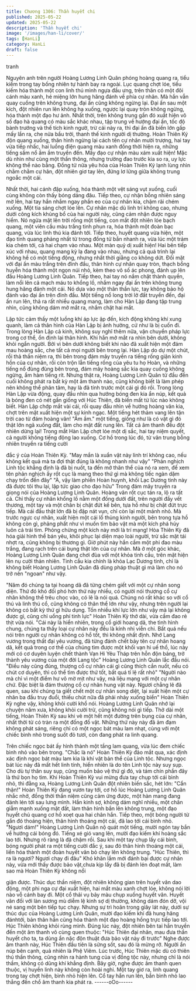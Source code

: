 ```yaml
---
title: Chương 1306: Thần huyết chi
published: 2025-05-22
updated: 2025-05-22
description: 'Thần huyết chi'
image: '/images/han-li/cover/'
tags: [HanLi]
category: HanLi
draft: false
---
```


tranh

Nguyên anh trên người Hoàng Lương Linh Quân phóng hoàng
quang ra, tiểu kiếm trong tay bống nhiên tự hành bay ra ngoài.
Lục quang chợt lóe, tiểu kiếm hóa thành một con linh thú mình
ngựa đầu ưng, trên thân có một đôi cánh màu xanh, hé miệng lớn
hung hăng đánh về phía cự nhân.
Mà hắn vẫn quay cuồng trên không trung, đại ấn cũng không
ngừng lại.
Đại ấn sau một kích, đột nhiên run lên không hạ xuống, ngược lại
quay tròn không ngừng, hóa thành một đạo hư ảnh.
Nhất thời, trên không trung gần đó xuất hiện vô số đạo hà quang
có màu sắc khác nhau, tập trung về hướng đại ấn, tốc độ bành
trướng và thế tích kinh ngườ, trừ cái này ra, thì đại ấn đã biến lớn
gấp mấy lần ra, che nửa bầu trời, thanh thế kinh người dị thường.
Hoàn Thiên Ký độn quang xuống, thân hình ngừng lại cách tên cự
nhân mười trượng, hai tay vừa tiếp nhấc, hai luồng điện quang
màu xanh đồng thời hiện ra, những tiếng sấm nổ ầm ầm truyền
đến.
Mấy đạo cự nhận màu xám xuất hiện!
Mặc dù nhìn như cùng một thần thông, nhưng trường đao trước
kia so ra, uy lực không thể nào bằng.
Đồng tử nửa yêu hóa của Hoàn Thiên Ký lạnh lùng nhìn chằm
chằm cự hân, đột nhiên giơ tay lên, đứng lơ lửng giữa không
trung ngoắc một cái.

Nhất thời, hai cánh đập xuống, hóa thành một vệt sáng vụt xuống,
cuối cùng không còn thấy bóng dáng đâu.
Tiếp theo, cự nhận bỗng nhiên sáng mờ lên, hai tay hắn nhắm
ngay phần eo của cự nhân kia, chậm rãi chém xuống.
Một tia sáng chợt lóe lên.
Cự nhân mặc dù linh trí không cao, nhưng dưới công kích khủng
bổ của hai người này, cũng cảm nhận được nguy hiểm.
Nó ngửa mặt lên trời rống một tiếng, con mắt đột nhiên lóe bạch
quang, một viên cầu màu trắng tinh phun ra, hóa thành một đoàn
bạc quang, vừa lúc linh thú kia đánh tới.
Tiếp theo, huyết quang vừa hiện, một đạo tinh quang phảng nhất
từ trong đồng tử bắn nhanh ra, vừa lúc một trảm kia chém tới, cả
hai chạm vào nhau.
Một màn quỷ dị xuất hiện!
Hai bên tiếp xúc với nhau, quang mang kỳ lạ đang vào nhau,
nhưng cả quá trình lại không hề có một tiếng động, nhưng nhất
thời giằng co không dứt.
Đối mặt với đại ấn màu trắng trên đỉnh đầu, thân hình cự nhân
quay tròn, thạch bổng huyễn hóa thành một ngọn núi nhỏ, kèm
theo vô số ác phong, đánh ụp lên đầu Hoàng Lương Linh Quân.
Tiếp theo, hai tay nó nắm chặt thành quyền, làm nổi lên cả mạch
máu to khổng lồ, nhắm ngay đại ấn trên không trung hung hăng
đánh một cái.
Nó dựa vào một thân thần lực, tay không bảo hộ đánh vào đại ấn
trên đỉnh đầu.
Một tiếng nổ long trời lở đất truyền đến, đại ấn run lên, thả ra rất
nhiều quang mang, làm cho Hàn Lập đang tập trung nhìn, cũng
không dám mở mắt ra, nhắm chặt hai mắt.

Lập tức cảm thấy một luồng khí áp lực ập đến, kích động không
khí xung quanh, làm cả thân hình của Hàn Lập bị ảnh hưởng, cứ
như là bị cuốn đi.
Trong lòng Hàn Lập cả kinh, không suy nghĩ thêm nữa, vận
chuyển pháp lực trong cơ thể, ổn định lại thân hình.
Khi hắn mở mắt ra nhìn bên dưới, không khỏi ngẩn người.
Bởi vì bên dưới không biết khi nào đã xuất hiện một đám mau
hoàng sắc, che tất cả mọi người bên trong lại.
Hàn Lập do dự một chút, rồi thả thần niệm ra, thì bên trong đám
mây truyền ra tiếng rống giận kinh hồn của cự nhân, rồi còn trộn
lẫn tiếng rống của yêu tu họ Hoàn, và những tiếng nổ đùng đùng
bên trong, đám mây hoàng sắc kia quay cuồng không ngừng, ẩm
hàm tiếng rít.
Nhưng thật ra, Hoàng Lương Linh Quân từ đầu đến cuối không
phát ra bất kỳ một âm thanh nào, cũng không biết là làm phép
nên không thể phân tâm, hay là đã tính trước một cái gì đó rồi.
Trong lòng Hàn Lập vừa động, quay đầu nhìn qua hướng bóng
đen kia ẩn núp, kết quả là bóng đen có nét gần giống với Húc
Thiên, đã biến mất từ lúc nào không biết.
Hàn Lập chớp mắt vài cái, rồi quay đầu nhìn về hướng hoàng vân
kia, chợt trên mặt xuất hiện một sự kinh ngạc.
Một tiếng hét thảm vang lên tận trời cao từ đám hoàng vân! "Ầm
ầm." một tiếng, giống như là có vật gì đó thật lớn ngã xuống đất,
làm cho mặt đất rung lên.
Tất cả âm thanh đều đột nhiên dừng lại!
Trong mắt Hàn Lập chợt lóe một dị sắc, hai tay niệm quyết, cả
người không tiếng động lao xuống.
Cơ hồ trong lúc đó, từ vân trung bỗng nhiên truyền ra tiếng cười

đắc ý của Hoàn Thiên Kỳ.
"May mắn là xuẩn vật này linh trí không cao, nếu không kết quả
mà ta đợi thật đúng là không nhanh như vậy"
"Phản nghịch Linh tộc khẳng định là đã bị nuốt, ta đến mở thân
thể của nó ra xem, để xem tên phản nghịch ấy rốt cục là mang
theo thứ gì mà không tiếc ngàn dặm chạy trốn đến đây"
"À, vậy làm phiền Hoàn huynh, khối Lạc Dương tinh này đã được
tôi thu lại, lập tức giao cho đạo hữu" Trong đám mây truyền ra
giọng nói của Hoàng Lương Linh Quân.
Hoàng vân rốt cục tán ra, lộ ra tất cả.
Chỉ thấy cự nhân khổng lồ nằm một đống dưới đất, trên người
đầy vết thương, một tay và một chân bị chặt đứt kế bên, tựa hồ
như bị chặt đứt trực tiếp.
Mà cái đầu thật lớn đã bị đập nát vụn, chỉ còn lại một mảnh nhỏ.
Mà trước ngực cự nhân, xuất hiện một cái lổ thủng kinh người,
bên trong tựa hồ không còn gì, phảng phất như vì muốn tìm bảo
vật mà một kích phá hủy luôn cả trái tim.
Phỏng chừng một kích này mới là trí mạng!
Hòa Thiên Kỳ đã hóa giải hình thể bán yêu, khôi phục lại diện
mạo loài người, trừ sắc mặt tái nhợt ra, cũng không bị thương gì.
Giờ phút này hắn cầm một phi đao màu trắng, đang rạch trên cái
bụng thật lớn của cự nhân.
Mà ở một góc khác, Hoàng Lương Linh Quân đang chơi đùa với
một khỏa tinh cầu, trên mặt hiện lên nụ cười thản nhiên.
Tinh cầu kia chính là khỏa Lạc Dương tinh, chỉ là không biết
Hoàng Lương Linh Quân đã dùng pháp thuật gì mà làm cho nó
trở nên "ngoan" như vậy.

"Năm đó chúng ta tại hoang dã đã từng chém giết với một cự
nhân song diện. Thứ đó khó đối phó hơn thứ này nhiều, có người
nói thượng cổ cự nhân không thể trêu chọc vào, có lẽ là nói quá.
Chúng nó rất khác so với cổ thú và linh thú cổ, cũng không có
thân thể lớn như vậy, nhưng trên người lại không có bất kỳ thứ gì
hữu dụng. Tốn nhiều khí lực lớn như vậy mà lại không được gì,
cũng chỉ uổng phí tinh lực" Hoàn Thiên Kỳ thở dài, vừa cầm đao
rẻ thịt vừa nói.
"Cái này là hiển nhiên, trong cổ giới hoang dã, the tình hình
chung, chúng ta thấy loại cự nhân này đều là kính nhi viễn chi.
Bất quá nếu nói trên người cự nhân không có hổ tốt, thì không
nhất định. Nhớ Lang vương trong thất đại yêu vương, đã từng
đánh chết bảy tên cự nhân hoang dã, kết quả trong cơ thể của
chúng tìm được một khối vạn hi uế thổ, lúc này mới có cơ duyên
luyện chết thành Vạn Hi Yêu Tháp trên hỗn độn bảng, trở thành
yêu vương của một đời Lang tộc" Hoàng Lương Linh Quân lắc
đầu nói.
"Điều này cũng đúng, thượng cổ cự nhân cái gì cũng thích cắn
nuốt, nếu có chút cơ duyên, thì có thể tìm được thứ tốt, bất quá tỉ
lệ rất nhỏ"
"Người nào mà chỉ vì một điểm hư vô mờ mịt như vậy, mà liệu
mạng với một cự nhân chứ. Đặc biệt là đám thượng cổ cự nhân
hung vật này. Ngươi chẳng lẽ đã quen, sau khi chúng ta giết chết
một cự nhân song diệt, lại xuất hiện một cự nhân ba đầu truy
đuổi, thiếu chút nữa đã phải nhảy xuống biển" Hoàn Thiên Kỳ
nghe vậy, không khỏi cười khổ nói.
Hoàng Lương Linh Quân nhớ lại chuyện năm xưa, không khỏi
cười trừ, cũng không nói gì tiếp.
Thở dài một tiếng, Hoàn Thiên Kỳ sau khi vẽ một hết một đường
trên bụng của cự nhân, nhất thời từ có tràn ra một đống đồ vật.
Những thứ này này đã ảm đạm không phát sáng, riêng chỉ có một
ngọc bát màu lam nhạt, cùng với một chiếc bình nhỏ trong suốt
đỏ tươi, còn đang phát ra linh quang.

Trên chiếc ngọc bát ấy hình thành một tầng lam quang, vừa lúc
đem chiếc bình nhỏ vào bên trong.
"Chắc là nó" Hoàn Thiên Kỳ đảo mắt qua, xác định xác định ngọc
bát màu lam kia là khí vật bản thể của Linh tộc.
Nhưng ngọc bát lúc này đã mất hết linh tính, hiển nhiên là do tên
Linh tộc này suy sụp.
Cho dù tự thân suy sụp, cũng muốn bảo vệ thứ gì đó, và tám chín
phần đây là thứ bọn họ tìm.
Khi Hoàn Thiên Kỳ vui mừng đưa tay chụp tới cái bình nhỏ, thì
đằng xa, Hoàng Lương Linh Quân đột nhiên biến sắc, hét lớn:
"Cẩn thận!" Hoàn Thiên Kỳ đang vươn tay tới, cơ hồ lúc Hoàng
Lương Linh Quân nhắc nhở, đồng thời thần niệm cũng cảm ứng
được, một hàn mang đang đánh lén tới sau lưng mình.
Hắn kinh sợ, không dám nghĩ nhiều, một chân giẫm mạnh xuống
mặt đất, làm thân hình bắn lên không trung, một đạo huyết chủ
quang cơ hồ xoẹt qua hai chân hắn.
Tiếp theo, một bóng người từ gần đó thoáng hiện, thân hình
thoáng một cái, đã lao tới cái bình nhỏ.
"Ngươi dám!" Hoàng Lương Linh Quân nộ quát một tiếng, mười
ngón tay bắn về hướng cái bóng đó.
Tiếng xé gió vang lên, mười đạo kiếm khí hoàng sắc lao tới.
Nhưng rõ ràng là đã chậm rồi.
Sau khi một tay chụp lấy cái bình, bóng người phát ra một tiếng
cười đắc ý, sau đó thân hình thoáng một cái, liền hóa thành một
đoàn huyết vân bỏ chạy lên không trung.
"Húc Thiên, thì ra là ngươi? Ngươi chạy đi đâu" Khó khăn lắm mới
đánh bại được cự nhân này, vừa mới thấy được bảo vật,chưa kịp
lấy đã bị đánh lén đoạt mất, làm sao mà Hoàn Thiên Kỳ không nổi

giận được.
Thúc dục thần niệm, đột nhiên không gian trên huyết vân dao
động, một phi nga cự đại xuất hiện, hai mắt màu xanh chợt lóe,
không nói lời nào vỗ cánh bay đi.
Một cổ thải vụ bảy màu chụp xuống huyết vân.
Huyết vân đối với làn sương mù diễm lệ kinh sợ dị thường, không
dám đón dỡ, vội né sang một bên tiếp tục chạy.
Nhưng sự trì hoãn trong giây lát này, dưới sự thúc dục của Hoàng
Lương Linh Quân, mười đạo kiếm khí đã hung hăng đánhtới, bản
thân hắn cũng hóa thành một đạo hoàng hồng trực tiếp lao tới.
Húc Thiên không khỏi rùng mình.
Đúng lúc này, đột nhiên bên tai hắn truyền đến một âm thanh vô
cùng quen thuộc:
"Húc Thiên đại nhân, mau đưa thần huyết cho ta, ta dùng ẩn nặc
độn thuật đưa bảo vật này đi trước" Nghe được âm thanh này,
Húc Thiên đầu tiên là sửng sốt, sau đó là mừng rỡ.
Ngưởi ẩn núp bên cạnh, quả nhiên là Phệ Viêm.
Lúc trước, Húc Thiên mặc dù có thiên thú thần thông, cũng nhìn
ra hành tung của vị đồng tộc này, nhưng chỉ là nói thầm, không có
dũng khí khẳng định.
Bây giờ, nghe được âm thanh quen thuộc, vị huyền linh này
không còn hoài nghi.
Một tay giơ ra, linh quang trong tay chợt hiện, bình nhỏ hiện lên.
Cổ tay hắn run lên, bắn bình nhỏ lao thẳng đến chổ âm thanh kia
phát ra.
------oOo------
